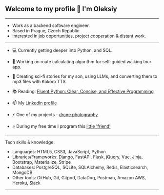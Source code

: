 ## Welcome to my profile 👋 I'm Oleksiy

---

- Work as a backend software engineer.
- Based in Prague, Czech Republic.
- Interested in job opportunities, project cooperation & distant work. 

---

- :computer: Currently getting deeper into Python, and SQL.

- :european_castle: Working on route calculating algorithm for self-guided walking tour app.

- :space_invader: Creating sci-fi stories for my son, using LLMs, and converting them to mp3 files with Kokoro TTS. 

- :books: Reading: [Fluent Python: Clear, Concise, and Effective Programming](https://a.co/d/4Qqe10y)

- 📫 My [LinkedIn profile](https://www.linkedin.com/in/alexeystatsenko/)

- ⚡ One of my projects - [drone photography](https://www.instagram.com/stodrones/)

- ⚡ During my free time I program this [little 'friend'](https://www.youtube.com/watch?v=3hF01Fvlmq4)

---

  Tech skills & knowledge:
- Languages: 		         HTML5, CSS3, JavaScript, Python
- Libraries/Frameworks:  Django, FastAPI, Flask, jQuery, Vue, Jinja, Bootstrap, Materialize, Stripe
- Databases:  		       PostgreSQL, SQLite, SQLAlchemy, Redis, Elasticsearch, MongoDB
- Other tools:  		     GitHub, Git, Gitpod, DataDog, Postman, Amazon AWS, Heroku, Slack 

---
<!-- 
###  GitHub Stats

[![Top Langs](https://github-readme-stats.vercel.app/api/top-langs/?username=olekst&hide=html&theme=gotham)](https://github.com/anuraghazra/github-readme-stats) -->

<!--
**OlekSt/OlekSt** is a ✨ _special_ ✨ repository because its `README.md` (this file) appears on your GitHub profile.

Here are some ideas to get you started:

- 🔭 I’m currently working on ...
- 🌱 I’m currently learning ...
- 👯 I’m looking to collaborate on ...
- 🤔 I’m looking for help with ...
- 💬 Ask me about ...
- 📫 How to reach me: ...
- 😄 Pronouns: ...
- ⚡ Fun fact: ...
-->
